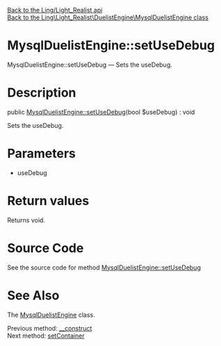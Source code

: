 [Back to the Ling/Light_Realist api](https://github.com/lingtalfi/Light_Realist/blob/master/doc/api/Ling/Light_Realist.md)<br>
[Back to the Ling\Light_Realist\DuelistEngine\MysqlDuelistEngine class](https://github.com/lingtalfi/Light_Realist/blob/master/doc/api/Ling/Light_Realist/DuelistEngine/MysqlDuelistEngine.md)


MysqlDuelistEngine::setUseDebug
================



MysqlDuelistEngine::setUseDebug — Sets the useDebug.




Description
================


public [MysqlDuelistEngine::setUseDebug](https://github.com/lingtalfi/Light_Realist/blob/master/doc/api/Ling/Light_Realist/DuelistEngine/MysqlDuelistEngine/setUseDebug.md)(bool $useDebug) : void




Sets the useDebug.




Parameters
================


- useDebug

    


Return values
================

Returns void.








Source Code
===========
See the source code for method [MysqlDuelistEngine::setUseDebug](https://github.com/lingtalfi/Light_Realist/blob/master/DuelistEngine/MysqlDuelistEngine.php#L60-L63)


See Also
================

The [MysqlDuelistEngine](https://github.com/lingtalfi/Light_Realist/blob/master/doc/api/Ling/Light_Realist/DuelistEngine/MysqlDuelistEngine.md) class.

Previous method: [__construct](https://github.com/lingtalfi/Light_Realist/blob/master/doc/api/Ling/Light_Realist/DuelistEngine/MysqlDuelistEngine/__construct.md)<br>Next method: [setContainer](https://github.com/lingtalfi/Light_Realist/blob/master/doc/api/Ling/Light_Realist/DuelistEngine/MysqlDuelistEngine/setContainer.md)<br>

